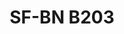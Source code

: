 ---
title: "SF-BN B203"
description: "Juego de Pernos de Rosca y Tuercas"
main:
  id: 3
  content: |
    Conozca el SF-BN B203: su compañero confiable para fijaciones de grado profesional. Este conjunto de caja completo viene con una selección versátil de pernos de rosca y tuercas, meticulosamente elaborados para proporcionar el agarre más fuerte para sus proyectos de construcción y ensamblaje.
  imgCard: "@/images/product-image-3.avif"
  imgMain: "@/images/product-image-main-3.avif"
  imgAlt: "Cajas de maqueta de un juego de pernos de rosca y tuercas"
tabs:
  - id: "tabs-with-card-item-1"
    dataTab: "#tabs-with-card-1"
    title: "Descripción"
  - id: "tabs-with-card-item-2"
    dataTab: "#tabs-with-card-2"
    title: "Especificaciones"
  - id: "tabs-with-card-item-3"
    dataTab: "#tabs-with-card-3"
    title: "Planos"
longDescription:
  title: "La Fuerza se Encuentra con la Precisión"
  subTitle: |
    El Juego de Pernos de Rosca y Tuercas SF-BN B203 ofrece durabilidad robusta y precisión para profesionales de la construcción, asegurando un rendimiento confiable en cada aplicación, desde el enmarcado de casas hasta el ensamblaje de maquinaria.
  btnTitle: "Contacte a ventas para obtener más información"
  btnURL: "#"
descriptionList:
  - title: "Resistencia a la Corrosión"
    subTitle: "El revestimiento de zinc no solo proporciona un aspecto pulido sino que también protege contra la corrosión, asegurando longevidad."
  - title: "Seguridad Mejorada"
    subTitle: "Un ajuste seguro se traduce en estructuras más seguras con riesgo reducido de falla de componentes."
  - title: "Conveniencia"
    subTitle: "Este conjunto todo en uno significa que tiene el tamaño correcto a mano, reduciendo los retrasos del proyecto y viajes adicionales a la ferretería."
specificationsLeft:
  - title: "Composición del Material"
    subTitle: "Fabricado con acero de alto grado, entregando fuerza y confiabilidad para aplicaciones exigentes."
  - title: "Acabado de Superficie"
    subTitle: "Protegido con un revestimiento de zinc para ofrecer resistencia mejorada a la corrosión y longevidad."
  - title: "Cantidad por Juego"
    subTitle: "El juego incluye una selección equilibrada de 25 pernos de rosca y 25 tuercas correspondientes."
  - title: "Surtido de Tamaños"
    subTitle: "Presenta una gama completa de tamaños para satisfacer varios requisitos de proyecto, asegurando compatibilidad y versatilidad."
specificationsRight:
  - title: "Detalles de Rosca"
    subTitle: "Diseñados con roscas de corte de precisión para un ajuste seguro y fácil instalación."
  - title: "Propiedades Mecánicas"
    subTitle: "Cada perno y tuerca está diseñado para cumplir con clasificaciones específicas de carga o grados de fuerza, adecuados para aplicaciones estructurales."
  - title: "Estándares y Certificaciones"
    subTitle: "Cumple con estándares industriales relevantes y certificaciones, asegurando calidad y seguridad consistentes."
  - title: "Aplicaciones Adecuadas"
    subTitle: "Ideal para una amplia gama de usos, desde entornos de construcción hasta ensamblajes mecánicos que demandan uniones fuertes y seguras."
blueprints:
  first: "@/images/blueprint-1.avif"
  second: "@/images/blueprint-2.avif"  
---